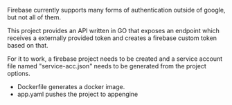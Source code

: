 Firebase currently supports many forms of authentication outside of google, but not all of them.

This project provides an API written in GO that exposes an endpoint which receives a externally provided token and creates a firebase custom token based on that.

For it to work, a firebase project needs to be created and a service account file named "service-acc.json" needs to be generated from the project options.

- Dockerfile generates a docker image.
- app.yaml pushes the project to appengine